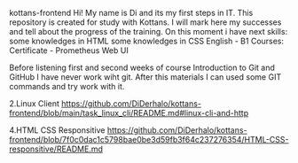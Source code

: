 kottans-frontend
Hi! My name is Di and its my first steps in IT. This repository is created for study with Kottans. I will mark here my successes and tell about the progress of the training. On this moment i have next skills: some knowledges in HTML some knowledges in CSS English - B1 Courses: Certificate - Prometheus Web UI

Before listening first and second weeks of course Introduction to Git and GitHub I have never work wiht git. After this materials I can used some GIT commands and try work with it.


 2.Linux Client 
 https://github.com/DiDerhalo/kottans-frontend/blob/main/task_linux_cli/README.md#linux-cli-and-http
 
 4.HTML CSS Responsitive
 https://github.com/DiDerhalo/kottans-frontend/blob/7f0c0dac1c5798bae0be3d59fb3f64c237276354/HTML-CSS-responsitive/README.md

